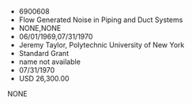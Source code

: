* 6900608
* Flow Generated Noise in Piping and Duct Systems
* NONE,NONE
* 06/01/1969,07/31/1970
* Jeremy Taylor, Polytechnic University of New York
* Standard Grant
* name not available
* 07/31/1970
* USD 26,300.00

NONE